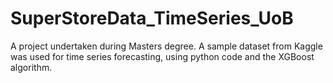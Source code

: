 # SuperStoreData_TimeSeries_UoB
A project undertaken during Masters degree. A sample dataset from Kaggle was used for time series forecasting, using python code and the XGBoost algorithm.
